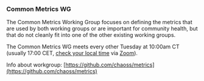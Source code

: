 ### Common Metrics WG

The Common Metrics Working Group focuses on defining the metrics that are used by both working groups or are important for community health, but that do not cleanly fit into one of the other existing working groups. 

The Common Metrics WG meets every other Tuesday at 10:00am CT (usually 17:00 CET, [check your local time](http://arewemeetingyet.com/Chicago/2019-02-05/10:00/b/CHAOSS%20Common%20Metrics%20WG#eyJ1cmwiOiJodHRwczovL3Vub21haGEuem9vbS51cy9qLzcyMDQzMTI4OCJ9) via [Zoom](https://unomaha.zoom.us/j/720431288)).

Info about workgroup: [https://github.com/chaoss/metrics](https://github.com/chaoss/metrics)
